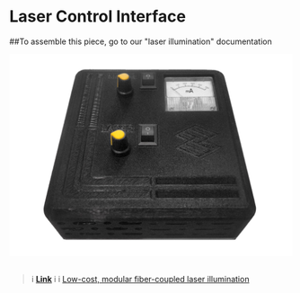 # Laser Control Interface

##To assemble this piece, go to our "laser illumination" documentation





[![](images/control-Interface/control-Interface.jpg)](https://librehub.github.io/fiber-coupled-laser-illumination/assembly.html)


##

>i **[Link](https://librehub.github.io/fiber-coupled-laser-illumination/assembly.html)** 
>i
>i [Low-cost, modular fiber-coupled laser illumination](https://librehub.github.io/fiber-coupled-laser-illumination/assembly.html)
